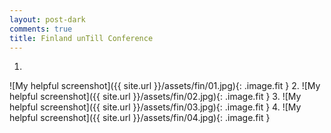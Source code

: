 ```yaml
---
layout: post-dark
comments: true
title: Finland unTill Conference
---
```


1.
![My helpful screenshot]({{ site.url }}/assets/fin/01.jpg){: .image.fit }
2.
![My helpful screenshot]({{ site.url }}/assets/fin/02.jpg){: .image.fit }
3.
![My helpful screenshot]({{ site.url }}/assets/fin/03.jpg){: .image.fit }
4.
![My helpful screenshot]({{ site.url }}/assets/fin/04.jpg){: .image.fit }